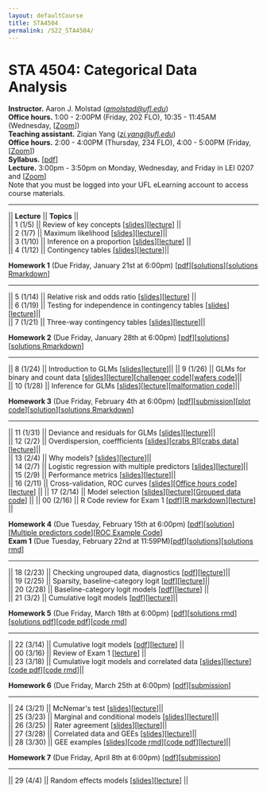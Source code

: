 ```yaml
---
layout: defaultCourse
title: STA4504
permalink: /S22_STA4504/
---
```

# STA 4504: Categorical Data Analysis
**Instructor.** Aaron J. Molstad (*amolstad@ufl.edu*)  
**Office hours.** 1:00 - 2:00PM (Friday, 202 FLO), 10:35 - 11:45AM (Wednesday, [[Zoom](https://ufl.zoom.us/my/ajmolstad)])  
**Teaching assistant.** Ziqian Yang (*zi.yang@ufl.edu*)  
**Office hours.** 2:00 - 4:00PM (Thursday, 234 FLO), 4:00 - 5:00PM (Friday, [[Zoom]( https://ufl.zoom.us/j/97310946201)])  
**Syllabus.** [[pdf](https://ufl.instructure.com/files/65549265/download?download_frd=1)]  
**Lecture.** 3:00pm - 3:50pm on Monday, Wednesday, and Friday in LEI 0207 and [[Zoom]( https://ufl.zoom.us/j/97094644645?pwd=eEV0WDVtOWN3YXRnN3BkWm1pSVdTZz09)]  
Note that you must be logged into your UFL eLearning account to access course materials.   

---------------  

||  **Lecture** ||  **Topics** ||  
|| 1 (1/5)  || Review of key concepts [[slides](https://ufl.instructure.com/files/65543791/download?download_frd=1)][[lecture](https://ufl.instructure.com/courses/449490/files?preview=65548987)] ||   
|| 2 (1/7) || Maximum likelihood [[slides](https://ufl.instructure.com/files/65611857/download?download_frd=1)][[lecture](https://ufl.instructure.com/courses/449490/files?preview=65659957)]||  
|| 3 (1/10) || Inference on a proportion [[slides](https://ufl.instructure.com/files/65659961/download?download_frd=1)][[lecture](https://ufl.instructure.com/courses/449490/files?preview=65701126)] ||   
|| 4 (1/12) || Contingency tables [[slides](https://ufl.instructure.com/files/65707939/download?download_frd=1)][[lecture](https://ufl.instructure.com/courses/449490/files?preview=65759254)]||   

**Homework 1** (Due Friday, January 21st at 6:00pm) [[pdf](https://ufl.instructure.com/files/65894797/download?download_frd=1)][[solutions](https://ufl.instructure.com/files/66111485/download?download_frd=1)][[solutions Rmarkdown](https://ufl.instructure.com/files/66111487/download?download_frd=1)]

---------------  

|| 5 (1/14) || Relative risk and odds ratio [[slides](https://ufl.instructure.com/files/65768564/download?download_frd=1)][[lecture](https://ufl.instructure.com/courses/449490/files?preview=65874685)] ||  
|| 6 (1/19) || Testing for independence in contingency tables [[slides](https://ufl.instructure.com/files/65887523/download?download_frd=1)][[lecture](https://ufl.instructure.com/courses/449490/files?preview=65894739)]||  
|| 7 (1/21) || Three-way contingency tables [[slides](https://ufl.instructure.com/files/65946157/download?download_frd=1)][[lecture](https://ufl.instructure.com/courses/449490/files?preview=66018370)]||  

**Homework 2** (Due Friday, January 28th at 6:00pm) [[pdf](https://ufl.instructure.com/files/65946166/download?download_frd=1)][[solutions](https://ufl.instructure.com/files/66293663/download?download_frd=1)][[solutions Rmarkdown](https://ufl.instructure.com/files/66293664/download?download_frd=1)]


---------------  

|| 8 (1/24) || Introduction to GLMs [[slides](https://ufl.instructure.com/files/66084006/download?download_frd=1)][lecture](https://ufl.instructure.com/courses/449490/files?preview=66073855)]||
|| 9 (1/26) || GLMs for binary and count data [[slides](https://ufl.instructure.com/files/66084001/download?download_frd=1)][[lecture](https://ufl.instructure.com/courses/449490/files?preview=66087658)][[challenger code](https://ufl.instructure.com/files/66415059/download?download_frd=1)][[wafers code](https://ufl.instructure.com/files/66415155/download?download_frd=1)]||    
|| 10 (1/28) || Inference for GLMs [[slides](https://ufl.instructure.com/files/66152537/download?download_frd=1)][[lecture](https://ufl.instructure.com/courses/449490/files?preview=66198411)][[malformation code](https://ufl.instructure.com/files/66415101/download?download_frd=1)]||   

**Homework 3** (Due Friday, February 4th at 6:00pm) [[pdf](https://ufl.instructure.com/files/66279921/download?download_frd=1)][[submission](https://ufl.instructure.com/courses/449490/assignments/5119708)][[plot code](https://ufl.instructure.com/files/66284100/download?download_frd=1)][[solution](https://ufl.instructure.com/files/66540782/download?download_frd=1)][[solutions Rmarkdown](https://ufl.instructure.com/files/66540783/download?download_frd=1)]

-----------------

|| 11 (1/31) || Deviance and residuals for GLMs [[slides](https://ufl.instructure.com/files/66224737/download?download_frd=1)][[lecture](https://ufl.instructure.com/courses/449490/files?preview=66284966)]||  
|| 12 (2/2) || Overdispersion, coeffficients [[slides](https://ufl.instructure.com/files/66284957/download?download_frd=1)][[crabs R](https://ufl.instructure.com/files/66415032/download?download_frd=1)][[crabs data](https://ufl.instructure.com/files/66414875/download?download_frd=1)][[lecture](https://ufl.instructure.com/courses/449490/files?preview=66349389)]||  
|| 13 (2/4) || Why models? [[slides](https://ufl.instructure.com/files/66349375/download?download_frd=1)][[lecture](https://ufl.instructure.com/files/66421680/download?download_frd=1)]||  
|| 14 (2/7) || Logistic regression with multiple predictors [[slides](https://ufl.instructure.com/files/66421657/download?download_frd=1)][[lecture](https://ufl.instructure.com/courses/449490/files?preview=66444113)]||  
|| 15 (2/9) || Performance metrics [[slides](https://ufl.instructure.com/files/66482573/download?download_frd=1)][[lecture](https://ufl.instructure.com/files/66520643/download?download_frd=1)]||  
|| 16 (2/11) || Cross-validation, ROC curves [[slides](https://ufl.instructure.com/files/66544271/download?download_frd=1)][[Office hours code](https://ufl.instructure.com/files/66544042/download?download_frd=1)][[lecture](https://ufl.instructure.com/files/66625696/download?download_frd=1)] ||
|| 17 (2/14) || Model selection [[slides](https://ufl.instructure.com/files/66625382/download?download_frd=1)][[lecture](https://ufl.instructure.com/courses/449490/files?preview=66646075)][[Grouped data code](https://ufl.instructure.com/files/66708859/download?download_frd=1)] || 
|| 00 (2/16) || R Code review for Exam 1 [[pdf](https://ufl.instructure.com/files/66681929/download?download_frd=1)][[R markdown](https://ufl.instructure.com/files/66682034/download?download_frd=1)][[lecture](https://ufl.instructure.com/files/66708878/download?download_frd=1)] || 


**Homework 4** (Due Tuesday, February 15th at 6:00pm) [[pdf](https://ufl.instructure.com/files/66415518/download?download_frd=1)][[solution](https://ufl.instructure.com/files/66702332/download?download_frd=1)][[Multiple predictors code](https://ufl.instructure.com/files/66537491/download?download_frd=1)][[ROC Example Code](https://ufl.instructure.com/files/66537489/download?download_frd=1)]  
**Exam 1** (Due Tuesday, February 22nd at 11:59PM)[[pdf](https://ufl.instructure.com/files/66719935/download?download_frd=1)][[solutions](https://ufl.instructure.com/files/67637775/download?download_frd=1)][[solutions rmd](https://ufl.instructure.com/files/67637771/download?download_frd=1)]

-----------------

|| 18 (2/23) || Checking ungrouped data, diagnostics [[pdf](https://ufl.instructure.com/files/66874845/download?download_frd=1)][[lecture](https://ufl.instructure.com/courses/449490/files?preview=66936332)]||  
|| 19 (2/25) || Sparsity, baseline-category logit [[pdf](https://ufl.instructure.com/files/66936849/download?download_frd=1)][[lecture](https://ufl.instructure.com/courses/449490/files?preview=66992618)]||  
|| 20 (2/28) || Baseline-category logit models [[pdf](https://ufl.instructure.com/files/66995833/download?download_frd=1)][[lecture](https://ufl.instructure.com/courses/449490/files?preview=67050029)] ||  
|| 21 (3/2) || Cumulative logit models [[pdf](https://ufl.instructure.com/files/67050013/download?download_frd=1)][[lecture](https://ufl.instructure.com/courses/449490/files?preview=67078633)]||  

**Homework 5** (Due Friday, March 18th at 6:00pm) [[pdf](https://ufl.instructure.com/files/66992584/download?download_frd=1)][[solutions rmd](https://ufl.instructure.com/files/67951667/download?download_frd=1)][[solutions pdf](https://ufl.instructure.com/files/67951666/download?download_frd=1)][[code pdf](https://ufl.instructure.com/files/67078413/download?download_frd=1)][[code rmd](https://ufl.instructure.com/files/67078414/download?download_frd=1)]

-----------------

|| 22 (3/14) || Cumulative logit models [[pdf](https://ufl.instructure.com/files/67433919/download?download_frd=1)][[lecture](https://ufl.instructure.com/courses/449490/files?preview=67473851)] ||  
|| 00 (3/16) || Review of Exam 1 [[lecture](https://ufl.instructure.com/files/67617819/download?download_frd=1)] ||  
|| 23 (3/18) || Cumulative logit models and correlated data [[slides](https://ufl.instructure.com/files/67638733/download?download_frd=1)][[lecture](https://ufl.instructure.com/courses/449490/files?preview=67705312)][[code pdf](https://ufl.instructure.com/files/67705295/download?download_frd=1)][[code rmd](https://ufl.instructure.com/files/67705296/download?download_frd=1)]|| 


**Homework 6** (Due Friday, March 25th at 6:00pm) [[pdf](https://ufl.instructure.com/files/67730008/download?download_frd=1)][[submission](https://ufl.instructure.com/courses/449490/assignments/5151218)]

-----------------


|| 24 (3/21) || McNemar's test [[slides](https://ufl.instructure.com/files/67705298/download?download_frd=1)][[lecture](https://ufl.instructure.com/courses/449490/files?preview=67760832)]||   
|| 25 (3/23) || Marginal and conditional models [[slides](https://ufl.instructure.com/courses/449490/files?preview=67760818)][[lecture](https://ufl.instructure.com/courses/449490/files?preview=67885445)]||  
|| 26 (3/25) || Rater agreement [[slides](https://ufl.instructure.com/files/67819546/download?download_frd=1)][[lecture](https://ufl.instructure.com/courses/449490/files?preview=67885429)]||   
|| 27 (3/28) || Correlated data and GEEs [[slides](https://ufl.instructure.com/files/67886226/download?download_frd=1)][[lecture](https://ufl.instructure.com/courses/449490/files?preview=67945322)]||   
|| 28 (3/30) || GEE examples [[slides](https://ufl.instructure.com/files/67945273/download?download_frd=1)][[code rmd](https://ufl.instructure.com/files/67945330/download?download_frd=1)][[code pdf](https://ufl.instructure.com/files/67945329/download?download_frd=1)][[lecture](https://ufl.instructure.com/courses/449490/files?preview=68089867)]||   


**Homework 7** (Due Friday, April 8th at 6:00pm) [[pdf](https://ufl.instructure.com/files/68151903/download?download_frd=1)][[submission](https://ufl.instructure.com/courses/449490/assignments/5158701)]


-----------------


|| 29 (4/4) || Random effects models [[slides](https://ufl.instructure.com/files/68089829/download?download_frd=1)][[lecture](https://ufl.instructure.com/courses/449490/files?preview=68149555)] ||   


